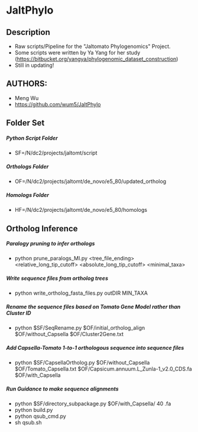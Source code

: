# JaltPhylo

## Description
* Raw scripts/Pipeline for the "Jaltomato Phylogenomics" Project.
* Some scripts were written by Ya Yang for her study (https://bitbucket.org/yangya/phylogenomic_dataset_construction)
* Still in updating!

## AUTHORS: 
* Meng Wu
* https://github.com/wum5/JaltPhylo

## Folder Set
##### Python Script Folder
* SF=/N/dc2/projects/jaltomt/script
##### Orthologs Folder
* OF=/N/dc2/projects/jaltomt/de_novo/e5_80/updated_ortholog
##### Homologs Folder
* HF=/N/dc2/projects/jaltomt/de_novo/e5_80/homologs

## Ortholog Inference
##### Paralogy pruning to infer orthologs
* python prune_paralogs_MI.py <homologDIR> <tree_file_ending> <relative_long_tip_cutoff> <absolute_long_tip_cutoff> <minimal_taxa> <outDIR>
##### Write sequence files from ortholog trees

* python write_ortholog_fasta_files.py <fasta file with all seqs> <ortholog tree DIR> outDIR MIN_TAXA
##### Rename the sequence files based on Tomato Gene Model rather than Cluster ID
* python $SF/SeqRename.py $OF/initial_ortholog_align $OF/without_Capsella $OF/Cluster2Gene.txt
##### Add Capsella-Tomato 1-to-1 orthologous sequence into sequence files
* python $SF/CapsellaOrtholog.py $OF/without_Capsella $OF/Tomato_Capsella.txt $OF/Capsicum.annuum.L_Zunla-1_v2.0_CDS.fa $OF/with_Capsella
##### Run Guidance to make sequence alignments
* python $SF/directory_subpackage.py $OF/with_Capsella/ 40 .fa
* python build.py
* python qsub_cmd.py
* sh qsub.sh
